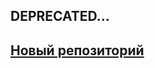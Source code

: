 ## DEPRECATED…

## [Новый репозиторий](https://github.com/ilyasssklimov/bmstu_all/tree/sem_07/sem_07/DataSecurity)

